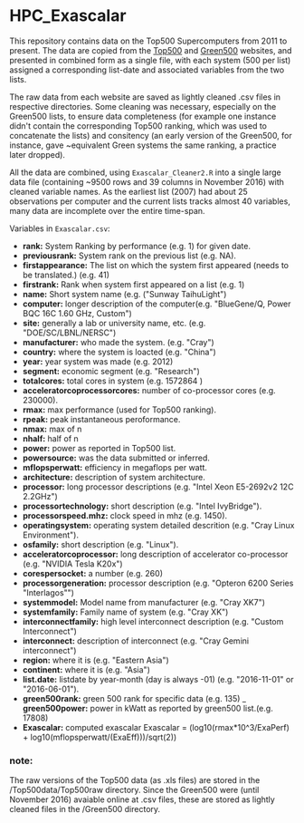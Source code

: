 # HPC_Exascalar

This repository contains data on the Top500 Supercomputers from 2011 to present. The data are copied from the [Top500](top500.org) and [Green500](green500.org) websites, and presented in combined form as a single file, with each system (500 per list) assigned a corresponding list-date and associated variables from the two lists.  

The raw data from each website are saved as lightly cleaned .csv files in respective directories. Some cleaning was necessary, especially on the Green500 lists, to ensure data completeness (for example one instance didn't contain the corresponding Top500 ranking, which was used to concatenate the lists) and consitency (an early version of the Green500, for instance, gave ~equivalent Green systems the same ranking, a practice later dropped).

All the data are combined, using `Exascalar_Cleaner2.R` into a single large data file (containing ~9500 rows and 39 columns in November 2016) with cleaned variable names. As the earliest list (2007) had about 25 observations per computer and the current lists tracks almost 40 variables, many data are incomplete over the entire time-span. 

Variables in `Exascalar.csv`:  
 - __rank:__ System Ranking by performance (e.g. 1) for given date.  
 - __previousrank:__ System rank on the previous list (e.g. NA).             
 - __firstappearance:__ The list on which the system first appeared (needs to be translated.) (e.g. 41)
 - __firstrank:__ Rank when system first appeared on a list (e.g. 1)                 
 - __name:__ Short system name (e.g. ("Sunway TaihuLight")
 - __computer:__ longer description of the computer(e.g. "BlueGene/Q, Power BQC 16C 1.60 GHz, Custom")                   
 - __site:__ generally a lab or university name, etc. (e.g. "DOE/SC/LBNL/NERSC")
 - __manufacturer:__ who made the system. (e.g. "Cray")            
 - __country:__ where the system is loacted (e.g. "China")
 - __year:__ year system was made (e.g. 2012)       
 - __segment:__ economic segment (e.g. "Research")  
 - __totalcores:__ total cores in system (e.g. 1572864 )                   
 - __acceleratorcoprocessorcores:__ number of co-processor cores (e.g. 230000).    
 - __rmax:__ max performance (used for Top500 ranking).                        
 - __rpeak:__ peak instantaneous peroformance. 
 - __nmax:__ max of n                   
 - __nhalf:__ half of n
 - __power:__ power as reported in Top500 list.                       
 - __powersource:__ was the data submitted or inferred.  
 - __mflopsperwatt:__ efficiency in megaflops per watt.              
 - __architecture:__ description of system architecture.  
 - __processor:__ long processor descriptions (e.g. "Intel Xeon E5-2692v2 12C 2.2GHz")                
 - __processortechnology:__ short description (e.g. "Intel IvyBridge").
 - __processorspeed.mhz:__ clock speed in mhz (e.g. 1450).        
 - __operatingsystem:__ operating system detailed descrition (e.g. "Cray Linux Environment").  
 - __osfamily:__ short description (e.g. "Linux").                    
 - __acceleratorcoprocessor:__ long description of accelerator co-processor (e.g. "NVIDIA Tesla K20x")
 - __corespersocket:__ a number (e.g. 260)            
 - __processorgeneration:__ processor description (e.g. "Opteron 6200 Series \"Interlagos\"")
 - __systemmodel:__ Model name from manufacturer (e.g. "Cray XK7")               
 - __systemfamily:__ Family name of system (e.g. "Cray XK")
 - __interconnectfamily:__ high level interconnect description (e.g. "Custom Interconnect")         
 - __interconnect:__ description of interconnect (e.g. "Cray Gemini interconnect")
 - __region:__ where it is (e.g. "Eastern Asia")                    
 - __continent:__ where it is (e.g. "Asia")
 - __list.date:__ listdate by year-month (day is always -01) (e.g. "2016-11-01" or "2016-06-01").                        
 - __green500rank:__ green 500 rank for specific data (e.g. 135)
 _ __green500power:__ power in kWatt as reported by green500 list.(e.g. 17808)              
 - __Exascalar:__ computed exascalar Exascalar = (log10(rmax\*10^3/ExaPerf) + log10(mflopsperwatt/(ExaEff)))/sqrt(2)) 

### note:  
The raw versions of the Top500 data (as .xls files) are stored in the /Top500data/Top500raw directory. Since the Green500 were (until November 2016) avaiable online at .csv files, these are stored as lightly cleaned files in the /Green500 directory. 






